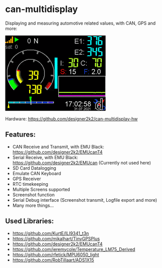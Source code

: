 # can-multidisplay
Displaying and measuring automotive related values, with CAN, GPS and more:

![Running Code](https://github.com/designer2k2/can-multidisplay/raw/main/image/enginerunning.gif)

Hardware: https://github.com/designer2k2/can-multidisplay-hw

## Features:

* CAN Receive and Transmit, with EMU Black: https://github.com/designer2k2/EMUcanT4
* Serial Receive, with EMU Black: https://github.com/designer2k2/EMUcan  (Currently not used here)
* SD Card Datalogging
* Emulate CAN Keyboard
* GPS Receiver
* RTC timekeeping 
* Multiple Screens supported
* Screenshot function
* Serial Debug interface (Screenshot transmit, Logfile export and more)
* Many more things...

## Used Libraries:

* https://github.com/KurtE/ILI9341_t3n
* https://github.com/mikalhart/TinyGPSPlus
* https://github.com/designer2k2/EMUcanT4
* https://github.com/jeremycole/Temperature_LM75_Derived
* https://github.com/rfetick/MPU6050_light
* https://github.com/RobTillaart/ADS1X15
